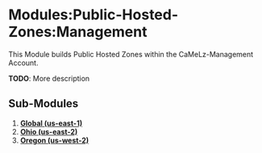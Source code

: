 # Modules:Public-Hosted-Zones:Management
This Module builds Public Hosted Zones within the CaMeLz-Management Account.

**TODO**: More description

## Sub-Modules

1.  **[Global (us-east-1)](./us-east-1/)**
1.  **[Ohio (us-east-2)](./us-east-2/)**
1.  **[Oregon (us-west-2)](./us-west-2/)**
